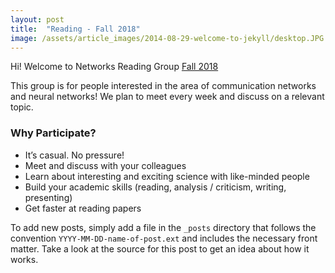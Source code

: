 ```yaml
---
layout: post
title:  "Reading - Fall 2018"
image: /assets/article_images/2014-08-29-welcome-to-jekyll/desktop.JPG
---
```


Hi! Welcome to Networks Reading Group [Fall 2018](https://nrg-ucsd.github.io/2018/09/01/Reading-Fall2018.html)

This group is for people interested in the area of communication networks and neural networks! We plan to meet every week and discuss on a relevant topic. 

### Why Participate?
* It’s casual. No pressure!
* Meet and discuss with your colleagues
* Learn about interesting and exciting science with like-minded people
* Build your academic skills (reading, analysis / criticism, writing, presenting)
* Get faster at reading papers




<!---
You’ll find this post in your `_posts` directory. Go ahead and edit it and re-build the site to see your changes. You can rebuild the site in many different ways, but the most common way is to run `jekyll serve --watch`, which launches a web server and auto-regenerates your site when a file is updated. --->

To add new posts, simply add a file in the `_posts` directory that follows the convention `YYYY-MM-DD-name-of-post.ext` and includes the necessary front matter. Take a look at the source for this post to get an idea about how it works.

